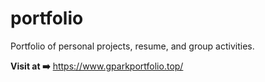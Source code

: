 # portfolio
Portfolio of personal projects, resume, and group activities.

**Visit at ➡️** https://www.gparkportfolio.top/

